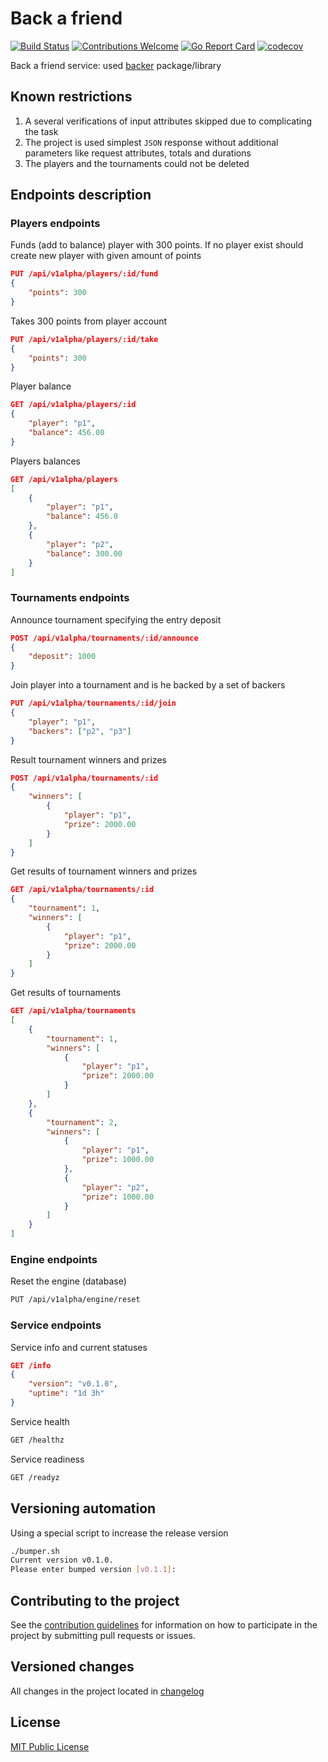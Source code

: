# Back a friend

[![Build Status](https://travis-ci.org/takama/back-friend.svg?branch=master)](https://travis-ci.org/takama/back-friend)
[![Contributions Welcome](https://img.shields.io/badge/contributions-welcome-brightgreen.svg?style=flat)](https://github.com/takama/back-friend/issues)
[![Go Report Card](https://goreportcard.com/badge/github.com/takama/back-friend)](https://goreportcard.com/report/github.com/takama/back-friend)
[![codecov](https://codecov.io/gh/takama/back-friend/branch/master/graph/badge.svg)](https://codecov.io/gh/takama/back-friend)

Back a friend service: used [backer](https://github.com/takama/backer) package/library

## Known restrictions

1. A several verifications of input attributes skipped due to complicating the task
2. The project is used simplest `JSON` response without additional parameters like request attributes, totals and durations
3. The players and the tournaments could not be deleted

## Endpoints description

### Players endpoints

Funds (add to balance) player with 300 points. If no player exist should create new player with given
amount of points

```json
PUT /api/v1alpha/players/:id/fund
{
    "points": 300
}
```

Takes 300 points from player account

```json
PUT /api/v1alpha/players/:id/take
{
    "points": 300
}
```

Player balance

```json
GET /api/v1alpha/players/:id
{
    "player": "p1",
    "balance": 456.00
}
```

Players balances

```json
GET /api/v1alpha/players
[
    {
        "player": "p1",
        "balance": 456.0
    },
    {
        "player": "p2",
        "balance": 300.00
    }
]
```

### Tournaments endpoints

Announce tournament specifying the entry deposit

```json
POST /api/v1alpha/tournaments/:id/announce
{
    "deposit": 1000
}
```

Join player into a tournament and is he backed by a set of backers

```json
PUT /api/v1alpha/tournaments/:id/join
{
    "player": "p1",
    "backers": ["p2", "p3"]
}
```

Result tournament winners and prizes

```json
POST /api/v1alpha/tournaments/:id
{
    "winners": [
        {
            "player": "p1",
            "prize": 2000.00
        }
    ]
}
```

Get results of tournament winners and prizes

```json
GET /api/v1alpha/tournaments/:id
{
    "tournament": 1,
    "winners": [
        {
            "player": "p1",
            "prize": 2000.00
        }
    ]
}
```

Get results of tournaments

```json
GET /api/v1alpha/tournaments
[
    {
        "tournament": 1,
        "winners": [
            {
                "player": "p1",
                "prize": 2000.00
            }
        ]
    },
    {
        "tournament": 2,
        "winners": [
            {
                "player": "p1",
                "prize": 1000.00
            },
            {
                "player": "p2",
                "prize": 1000.00
            }
        ]
    }
]
```

### Engine endpoints

Reset the engine (database)

```sh
PUT /api/v1alpha/engine/reset
```

### Service endpoints

Service info and current statuses

```json
GET /info
{
    "version": "v0.1.0",
    "uptime": "1d 3h"
}
```

Service health

```sh
GET /healthz
```

Service readiness

```sh
GET /readyz
```

## Versioning automation

Using a special script to increase the release version

```sh
./bumper.sh
Current version v0.1.0.
Please enter bumped version [v0.1.1]:
```

## Contributing to the project

See the [contribution guidelines](docs/CONTRIBUTING.md) for information on how to
participate in the project by submitting pull requests or issues.

## Versioned changes

All changes in the project located in [changelog](docs/CHANGELOG.md)

## License

[MIT Public License](https://github.com/takama/back-friend/blob/master/LICENSE)
